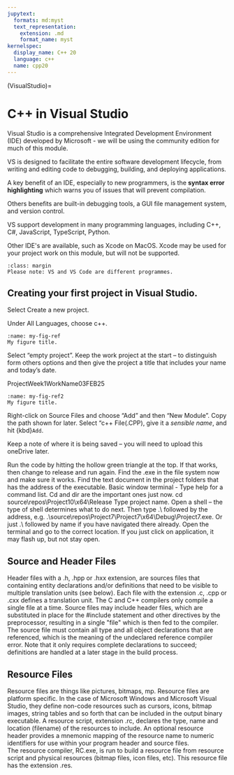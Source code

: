 ```yaml
---
jupytext:
  formats: md:myst
  text_representation:
    extension: .md
    format_name: myst
kernelspec:
  display_name: C++ 20
  language: c++
  name: cpp20
---
```

(VisualStudio)=
# C++ in Visual Studio

Visual Studio is a comprehensive Integrated Development Environment (IDE) developed by Microsoft - we will be using the community edition for much of this module.

VS is designed to facilitate the entire software development lifecycle, from writing and editing code to debugging, building, and deploying applications.

A key benefit of an IDE, especially to new programmers, is the **syntax error highlighting** which warns you of issues that will prevent compilation.

Others benefits are built-in debugging tools, a GUI file management system, and version control. 

VS support development in many programming languages, including C++, C#, JavaScript, TypeScript, Python.

Other IDE's are available, such as Xcode on MacOS. Xcode may be used for your project work on this module, but will not be supported.
```{important}
:class: margin
Please note: VS and VS Code are different programmes.
```
## Creating your first project in Visual Studio.
Select Create a new project.

Under All Languages, choose c++.
```{figure} ../images/image1.png
:name: my-fig-ref
My figure title.
```
Select “empty project”.
Keep the work project at the start – to distinguish form others options and then give the project a title that includes your name and today’s date.

ProjectWeek1WorkName03FEB25
```{figure} ../images/image2.png
:name: my-fig-ref2
My figure title.
```
Right-click on Source Files and choose “Add” and then “New Module”.
Copy the path shown for later.
Select “c++ File(.CPP), give it a _sensible name_, and hit {kbd}`Add`.


Keep a note of where it is being saved – you will need to upload this oneDrive later.

Run the code by hitting the hollow green triangle at the top. If that works, then change to release and run again.
Find the .exe in the file system now and make sure it works. Find the text document in the project folders that has the address of the executable. 
Basic window terminal - Type help for a command list. Cd and dir are the important ones just now.
cd source\\repos\\Project10\\x64\\Release
Type project name.
Open a shell – the type of shell determines what to do next.
Then type .\ followed by the address, e.g. .\\source\repos\Project7\Project7\x64\Debug\Project7.exe. 
Or just .\ followed by name if you have navigated there already.
Open the terminal and go to the correct location.
If you just click on application, it may flash up, but not stay open.



## Source and Header Files
Header files with a .h, .hpp or .hxx extension,  are sources files that containing entity declarations and/or definitions that need to be visible to multiple translation units (see below). 
Each file with the extension .c, .cpp or .cxx defines a translation unit. 
The C and C++ compilers only compile a single file at a time. 
Source files may include header files, which are substituted in place for the #include statement and other directives by the preprocessor, resulting in a single "file" which is then fed to the compiler. 
The source file must contain all type and all object declarations that are referenced, which is the meaning of the undeclared reference compiler error. 
Note that it only requires complete declarations to succeed; definitions are handled at a later stage in the build process.


## Resource Files
Resource files are things like pictures, bitmaps, mp.
Resource files are platform specific. 
In the case of Microsoft Windows and Microsoft Visual Studio, they define non-code resources such as cursors, icons, bitmap images, string tables and so forth that can be included in the output binary executable. 
A resource script, extension .rc, declares the type, name and location (filename) of the resources to include. 
An optional resource header provides a mnemonic mapping of the resource name to numeric identifiers for use within your program header and source files. The resource compiler, RC.exe, is run to build a resource file from resource script and physical resources (bitmap files, icon files, etc). This resource file has the extension .res.



